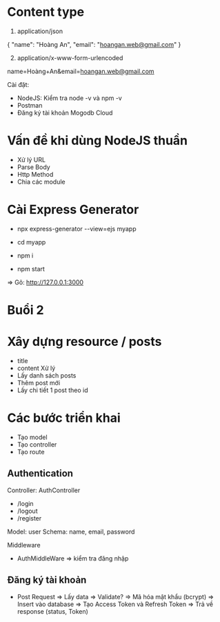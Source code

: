 # Content type

1. application/json

{
"name": "Hoàng An",
"email": "hoangan.web@gmail.com"
}

2. application/x-www-form-urlencoded

name=Hoàng+An&email=hoangan.web@gmail.com

Cài đặt:

- NodeJS: Kiểm tra node -v và npm -v
- Postman
- Đăng ký tài khoản Mogodb Cloud

# Vấn đề khi dùng NodeJS thuần

- Xử lý URL
- Parse Body
- Http Method
- Chia các module

# Cài Express Generator

- npx express-generator --view=ejs myapp

- cd myapp

- npm i

- npm start

=> Gõ: http://127.0.0.1:3000


# Buổi 2
<!-- Schema, Data
 -->
<!-- Product: name, desc -->

# Xây dựng resource / posts
- title
- content
Xử lý
- Lấy danh sách posts
- Thêm post mới
- Lấy chi tiết 1 post theo id

# Các bước triển khai

- Tạo model
- Tạo controller
- Tạo route

## Authentication

Controller: AuthController

- /login
- /logout
- /register

Model: user
Schema: name, email, password

Middleware

- AuthMiddleWare => kiểm tra đăng nhập

## Đăng ký tài khoản
- Post Request => Lấy data => Validate? => Mã hóa mật khẩu (bcrypt) => Insert vào database => Tạo Access Token và Refresh Token => Trả về response (status, Token)
